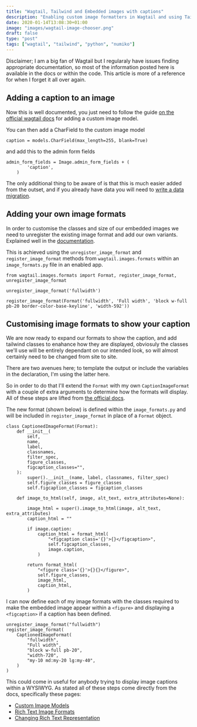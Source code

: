 ```yaml
---
title: "Wagtail, Tailwind and Embedded images with captions"
description: "Enabling custom image formatters in Wagtail and using Tailwind to display custom image models with a caption"
date: 2020-01-14T13:08:30+01:00
image: "images/wagtail-image-chooser.png"
draft: false
type: "post"
tags: ["wagtail", "tailwind", "python", "numiko"]
---
```


Disclaimer; I am a big fan of Wagtail but I regularaly have issues finding appropriate documentation, so most of the information posted here is available in the docs or within the code. This article is more of a reference for when I forget it all over again.

## Adding a caption to an image

Now this is well documented, you just need to follow the guide [on the official wagtail docs](https://docs.wagtail.io/en/latest/advanced_topics/images/custom_image_model.html) for adding a custom image model.

You can then add a CharField to the custom image model

```
caption = models.CharField(max_length=255, blank=True)
```

and add this to the admin form fields

```
admin_form_fields = Image.admin_form_fields + (
        'caption',
    )
```

The only additional thing to be aware of is that this is much easier added from the outset, and if you already have data you will need to [write a data migration](https://docs.djangoproject.com/en/3.0/topics/migrations/#data-migrations).

## Adding your own image formats

In order to customise the classes and size of our embedded images we need to unregister the existing image format and add our own variants. Explained well in the [documentation](https://docs.wagtail.io/en/latest/advanced_topics/customisation/page_editing_interface.html#rich-text-image-formats).

This is achieved using the `unregister_image_format` and `register_image_format` methods from `wagtail.images.formats` within an `image_formats.py` file in an enabled app.

```
from wagtail.images.formats import Format, register_image_format, unregister_image_format

unregister_image_format('fullwidth')

register_image_format(Format('fullwidth', 'Full width', 'block w-full pb-20 border-color-base-keyline', 'width-592'))
```

## Customising image formats to show your caption

We are now ready to expand our formats to show the caption, and add tailwind classes to enahance how they are displayed, obviosuly the classes we'll use will be entirely dependant on our intended look, so will almost certainly need to be changed from site to site.

There are two avenues here; to template the output or include the variables in the declaration, I'm using the latter here.

So in order to do that I'll extend the `Format` with my own `CaptionImageFormat` with a couple of extra arguments to determine how the formats will display. All of these steps are lifted from [the official docs](https://docs.wagtail.io/en/latest/advanced_topics/images/changing_rich_text_representation.html).

The new format (shown below) is defined within the `image_formats.py` and will be included in `register_image_format` in place of a `Format` object.

```
class CaptionedImageFormat(Format):
    def __init__(
        self,
        name,
        label,
        classnames,
        filter_spec,
        figure_classes,
        figcaption_classes="",
    ):
        super().__init__(name, label, classnames, filter_spec)
        self.figure_classes = figure_classes
        self.figcaption_classes = figcaption_classes

    def image_to_html(self, image, alt_text, extra_attributes=None):

        image_html = super().image_to_html(image, alt_text, extra_attributes)
        caption_html = ""

        if image.caption:
            caption_html = format_html(
                "<figcaption class='{}'>{}</figcaption>",
                self.figcaption_classes,
                image.caption,
            )

        return format_html(
            "<figure class='{}'>{}{}</figure>",
            self.figure_classes,
            image_html,
            caption_html,
        )
```

I can now define each of my image formats with the classes required to make the embedded image appear within a `<figure>` and displaying a `<figcaption>` if a caption has been defined.

```
unregister_image_format("fullwidth")
register_image_format(
    CaptionedImageFormat(
        "fullwidth",
        "Full width",
        "block w-full pb-20",
        "width-720",
        "my-10 md:my-20 lg:my-40",
    )
)
```

This could come in useful for anybody trying to display image captions within a WYSIWYG. As stated all of these steps come directly from the docs, specifically these pages:

* [Custom Image Models](https://docs.wagtail.io/en/latest/advanced_topics/images/custom_image_model.html)
* [Rich Text Image Formats](https://docs.wagtail.io/en/latest/advanced_topics/customisation/page_editing_interface.html#rich-text-image-formats)
* [Changing Rich Text Representation](https://docs.wagtail.io/en/latest/advanced_topics/images/changing_rich_text_representation.html)
